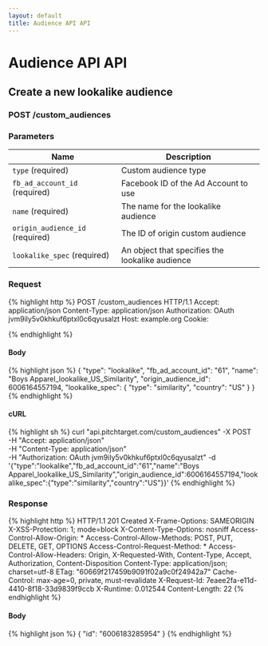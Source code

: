 ```yaml
---
layout: default
title: Audience API API
---
```


# Audience API API

## Create a new lookalike audience

### POST /custom_audiences


### Parameters

Name | Description |
-----|-------------|
`type` (required) | Custom audience type |
`fb_ad_account_id` (required) | Facebook ID of the Ad Account to use |
`name` (required) | The name for the lookalike audience |
`origin_audience_id` (required) | The ID of origin custom audience |
`lookalike_spec` (required) | An object that specifies the lookalike audience |

### Request

{% highlight http %}
POST /custom_audiences HTTP/1.1
Accept: application/json
Content-Type: application/json
Authorization: OAuth jvm9ily5v0khkuf6ptxl0c6qyusalzt
Host: example.org
Cookie: 

{% endhighlight %}

#### Body

{% highlight json %}
{
  "type": "lookalike",
  "fb_ad_account_id": "61",
  "name": "Boys Apparel_lookalike_US_Similarity",
  "origin_audience_id": 6006164557194,
  "lookalike_spec": {
    "type": "similarity",
    "country": "US"
  }
}
{% endhighlight %}

#### cURL

{% highlight sh %}
curl "api.pitchtarget.com/custom_audiences" -X POST \
	-H "Accept: application/json" \
	-H "Content-Type: application/json" \
	-H "Authorization: OAuth jvm9ily5v0khkuf6ptxl0c6qyusalzt" -d '{"type":"lookalike","fb_ad_account_id":"61","name":"Boys Apparel_lookalike_US_Similarity","origin_audience_id":6006164557194,"lookalike_spec":{"type":"similarity","country":"US"}}'
{% endhighlight %}

### Response

{% highlight http %}
HTTP/1.1 201 Created
X-Frame-Options: SAMEORIGIN
X-XSS-Protection: 1; mode=block
X-Content-Type-Options: nosniff
Access-Control-Allow-Origin: *
Access-Control-Allow-Methods: POST, PUT, DELETE, GET, OPTIONS
Access-Control-Request-Method: *
Access-Control-Allow-Headers: Origin, X-Requested-With, Content-Type, Accept, Authorization, Content-Disposition
Content-Type: application/json; charset=utf-8
ETag: "60669f217459b9091f02a9c0f24942a7"
Cache-Control: max-age=0, private, must-revalidate
X-Request-Id: 7eaee2fa-e11d-4410-8f18-33d9839f9ccb
X-Runtime: 0.012544
Content-Length: 22
{% endhighlight %}

#### Body

{% highlight json %}
{
  "id": "6006183285954"
}
{% endhighlight %}

